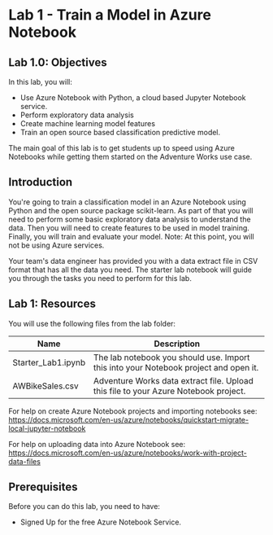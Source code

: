 # Lab 1 - Train a Model in Azure Notebook

## Lab 1.0: Objectives

In this lab, you will:

-	Use Azure Notebook with Python, a cloud based Jupyter Notebook service.
-	Perform exploratory data analysis
-	Create machine learning model features
-	Train an open source based classification predictive model.

The main goal of this lab is to get students up to speed using Azure Notebooks while getting them started on the Adventure Works use case.

## Introduction
You're going to train a classification model in an Azure Notebook using Python and the open source package scikit-learn. As part of that you will need to perform some basic exploratory data analysis to understand the data. Then you will need to create features to be used in model training. Finally, you will train and evaluate your model. Note: At this point, you will not be using Azure services.

Your team's data engineer has provided you with a data extract file in CSV format that has all the data you need. The starter lab notebook will guide you through the tasks you need to perform for this lab.

## Lab 1: Resources

You will use the following files from the lab folder:

Name                            | Description
----                            | -----------
Starter_Lab1.ipynb     | The lab notebook you should use.  Import this into your Notebook project and open it. 
AWBikeSales.csv                      | Adventure Works data extract file. Upload this file to your Azure Notebook project. 

For help on create Azure Notebook projects and importing notebooks see: https://docs.microsoft.com/en-us/azure/notebooks/quickstart-migrate-local-jupyter-notebook

For help on uploading data into Azure Notebook see: https://docs.microsoft.com/en-us/azure/notebooks/work-with-project-data-files



## Prerequisites

Before you can do this lab, you need to have:
- Signed Up for the free Azure Notebook Service.  



